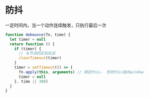 # 防抖

一定时间内，当一个动作连续触发，只执行最后一次

```javascript
function debounce(fn, time) {
  let timer = null
  return function () {
    if (timer) {
      // 与节流的区别在这
      clearTimeout(timer)
    }
    timer = setTimeout(() => {
      fn.apply(this, arguments) // 绑定this， 否则this指向window
      timer = null
    }, time || 300)
  }
}
```
